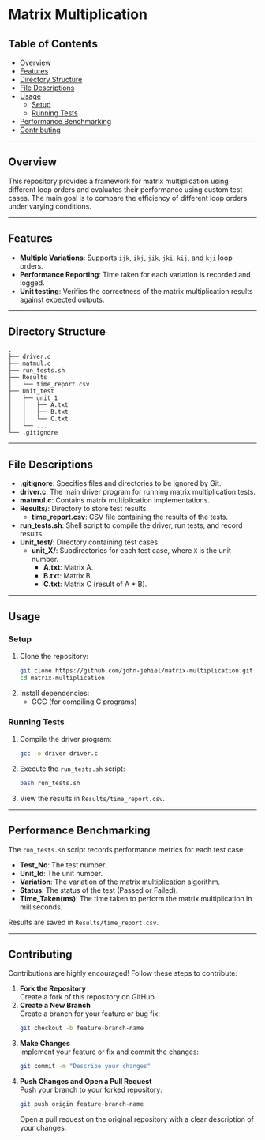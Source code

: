 # Matrix Multiplication

## Table of Contents
- [Overview](#overview)
- [Features](#features)
- [Directory Structure](#directory-structure)
- [File Descriptions](#file-descriptions)
- [Usage](#usage)
  - [Setup](#setup)
  - [Running Tests](#running-tests)
- [Performance Benchmarking](#performance-benchmarking)
- [Contributing](#contributing)

---

## Overview
This repository provides a framework for matrix multiplication using different loop orders and evaluates their performance using custom test cases. The main goal is to compare the efficiency of different loop orders under varying conditions.

---

## Features
- **Multiple Variations**: Supports `ijk`, `ikj`, `jik`, `jki`, `kij`, and `kji` loop orders.
- **Performance Reporting**: Time taken for each variation is recorded and logged.
- **Unit testing**: Verifies the correctness of the matrix multiplication results against expected outputs.

---

## Directory Structure
```
.
├── driver.c
├── matmul.c
├── run_tests.sh
├── Results
│   └── time_report.csv
├── Unit_test         
│   ├── unit_1
│   │   ├── A.txt
│   │   ├── B.txt
│   │   └── C.txt
│   └── ...
└── .gitignore
```
---

## File Descriptions

- **.gitignore**: Specifies files and directories to be ignored by Git.
- **driver.c**: The main driver program for running matrix multiplication tests.
- **matmul.c**: Contains matrix multiplication implementations.
- **Results/**: Directory to store test results.
  - **time_report.csv**: CSV file containing the results of the tests.
- **run_tests.sh**: Shell script to compile the driver, run tests, and record results.
- **Unit_test/**: Directory containing test cases.
  - **unit_X/**: Subdirectories for each test case, where `X` is the unit number.
    - **A.txt**: Matrix A.
    - **B.txt**: Matrix B.
    - **C.txt**: Matrix C (result of A * B).

---

## Usage 

### Setup
1. Clone the repository:
   ```bash
   git clone https://github.com/john-jehiel/matrix-multiplication.git
   cd matrix-multiplication
   ```
2. Install dependencies:
   - GCC (for compiling C programs)

### Running Tests
1. Compile the driver program:
   ```bash
   gcc -o driver driver.c
   ```
2. Execute the `run_tests.sh` script:
   ```bash
   bash run_tests.sh
   ```
3. View the results in `Results/time_report.csv`.

---

## Performance Benchmarking
The `run_tests.sh` script records performance metrics for each test case:
- **Test_No**: The test number.
- **Unit_Id**: The unit number.
- **Variation**: The variation of the matrix multiplication algorithm.
- **Status**: The status of the test (Passed or Failed).
- **Time_Taken(ms)**: The time taken to perform the matrix multiplication in milliseconds.

Results are saved in `Results/time_report.csv`.

---

## Contributing
Contributions are highly encouraged! Follow these steps to contribute:

1. **Fork the Repository**  
   Create a fork of this repository on GitHub.
2. **Create a New Branch**  
   Create a branch for your feature or bug fix:
   ```bash
   git checkout -b feature-branch-name
   ```
3. **Make Changes**  
   Implement your feature or fix and commit the changes:
   ```bash
   git commit -m "Describe your changes"
   ```
4. **Push Changes and Open a Pull Request**  
   Push your branch to your forked repository:
   ```bash
   git push origin feature-branch-name
   ```
   Open a pull request on the original repository with a clear description of your changes.